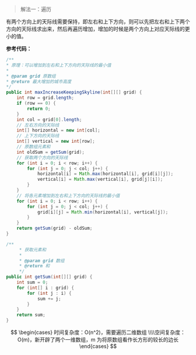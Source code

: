> 解法一：遍历

有两个方向上的天际线需要保持，即左右和上下方向，则可以先把左右和上下两个方向的天际线求出来，然后再遍历增加，增加的时候是两个方向上对应天际线的更小的值。

**参考代码：**

```java
/**
* 原理：可以增加到左右和上下方向的天际线的最小值
*
* @param grid 原数组
* @return 最大增加的城市高度
*/
public int maxIncreaseKeepingSkyline(int[][] grid) {
    int row = grid.length;
    if (row == 0) {
        return 0;
    }
    int col = grid[0].length;
    // 左右方向的天际线
    int[] horizontal = new int[col];
    // 上下方向的天际线
    int[] vertical = new int[row];
    // 原数组元素和
    int oldSum = getSum(grid);
    // 获取两个方向的天际线
    for (int i = 0; i < row; i++) {
        for (int j = 0; j < col; j++) {
            horizontal[i] = Math.max(horizontal[i], grid[i][j]);
            vertical[i] = Math.max(vertical[i], grid[j][i]);
        }
    }
    // 将各元素增加到左右和上下方向的天际线的最小值
    for (int i = 0; i < row; i++) {
        for (int j = 0; j < col; j++) {
            grid[i][j] = Math.min(horizontal[i], vertical[j]);
        }
    }
    return getSum(grid) - oldSum;
}

/**
     * 获取元素和
     *
     * @param grid 数组
     * @return 和
     */
public int getSum(int[][] grid) {
    int sum = 0;
    for (int[] i : grid) {
        for (int j : i) {
            sum += j;
        }
    }
    return sum;
}
```


$$
\begin{cases} 时间复杂度：O(n^2)，需要遍历二维数组 \\\\空间复杂度： O(m)，新开辟了两个一维数组，m 为将原数组看作长方形的较长的边长\end{cases}
$$
